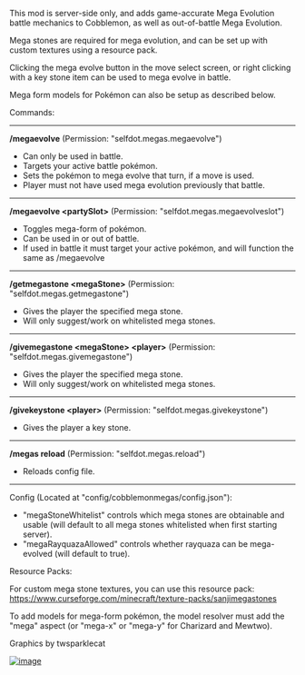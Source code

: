 This mod is server-side only, and adds game-accurate Mega Evolution battle mechanics to Cobblemon, as well as out-of-battle Mega Evolution.

Mega stones are required for mega evolution, and can be set up with custom textures using a resource pack.

Clicking the mega evolve button in the move select screen, or right clicking with a key stone item can be used to mega evolve in battle.

Mega form models for Pokémon can also be setup as described below.

Commands:

---
**/megaevolve** (Permission: "selfdot.megas.megaevolve")
- Can only be used in battle.
- Targets your active battle pokémon.
- Sets the pokémon to mega evolve that turn, if a move is used.
- Player must not have used mega evolution previously that battle.
---
**/megaevolve &lt;partySlot&gt;** (Permission: "selfdot.megas.megaevolveslot")
- Toggles mega-form of pokémon.
- Can be used in or out of battle.
- If used in battle it must target your active pokémon, and will function the same as /megaevolve
---
**/getmegastone &lt;megaStone&gt;** (Permission: "selfdot.megas.getmegastone")
- Gives the player the specified mega stone.
- Will only suggest/work on whitelisted mega stones.
---
**/givemegastone &lt;megaStone&gt; &lt;player&gt;** (Permission: "selfdot.megas.givemegastone")
- Gives the player the specified mega stone.
- Will only suggest/work on whitelisted mega stones.
---
**/givekeystone &lt;player&gt;** (Permission: "selfdot.megas.givekeystone")
- Gives the player a key stone.
---
**/megas reload** (Permission: "selfdot.megas.reload")
- Reloads config file.
---

Config (Located at "config/cobblemonmegas/config.json"):

- "megaStoneWhitelist" controls which mega stones are obtainable and usable (will default to all mega stones whitelisted when first starting server).
- "megaRayquazaAllowed" controls whether rayquaza can be mega-evolved (will default to true).

Resource Packs:

For custom mega stone textures, you can use this resource pack: https://www.curseforge.com/minecraft/texture-packs/sanjimegastones

To add models for mega-form pokémon, the model resolver must add the "mega" aspect (or "mega-x" or "mega-y" for Charizard and Mewtwo).

Graphics by twsparklecat

[![image](https://media.forgecdn.net/attachments/description/959503/description_ec38fa43-4312-4aea-b11d-849dbdd062b1.png)](https://discord.gg/y8K2HYDBuX)
